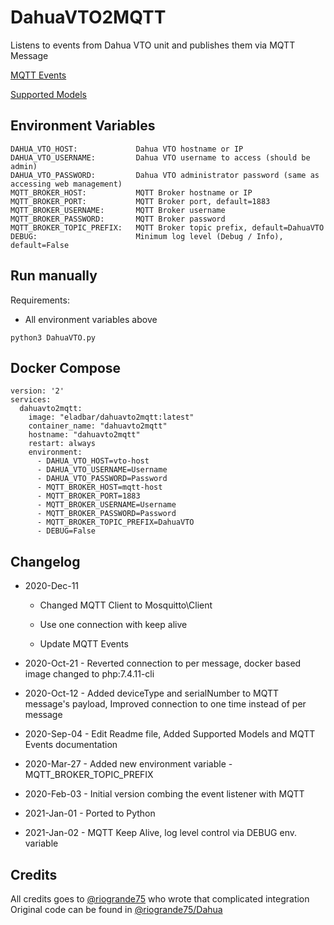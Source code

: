 # DahuaVTO2MQTT
Listens to events from Dahua VTO unit and publishes them via MQTT Message

[MQTT Events](https://github.com/elad-bar/DahuaVTO2MQTT/blob/master/MQTTEvents.MD)

[Supported Models](https://github.com/elad-bar/DahuaVTO2MQTT/blob/master/SupportedModels.md)

## Environment Variables
```
DAHUA_VTO_HOST: 			Dahua VTO hostname or IP
DAHUA_VTO_USERNAME: 		Dahua VTO username to access (should be admin)
DAHUA_VTO_PASSWORD: 		Dahua VTO administrator password (same as accessing web management)
MQTT_BROKER_HOST: 			MQTT Broker hostname or IP
MQTT_BROKER_PORT: 			MQTT Broker port, default=1883
MQTT_BROKER_USERNAME: 		MQTT Broker username
MQTT_BROKER_PASSWORD: 		MQTT Broker password
MQTT_BROKER_TOPIC_PREFIX: 	MQTT Broker topic prefix, default=DahuaVTO
DEBUG:                      Minimum log level (Debug / Info), default=False
```

## Run manually
Requirements:
* All environment variables above

```
python3 DahuaVTO.py
```

## Docker Compose
```
version: '2'
services:
  dahuavto2mqtt:
    image: "eladbar/dahuavto2mqtt:latest"
    container_name: "dahuavto2mqtt"
    hostname: "dahuavto2mqtt"
    restart: always
    environment:
      - DAHUA_VTO_HOST=vto-host
      - DAHUA_VTO_USERNAME=Username
      - DAHUA_VTO_PASSWORD=Password
      - MQTT_BROKER_HOST=mqtt-host
      - MQTT_BROKER_PORT=1883
      - MQTT_BROKER_USERNAME=Username
      - MQTT_BROKER_PASSWORD=Password 
      - MQTT_BROKER_TOPIC_PREFIX=DahuaVTO
      - DEBUG=False
```

## Changelog

* 2020-Dec-11
  
  * Changed MQTT Client to Mosquitto\Client
    
  * Use one connection with keep alive
    
  * Update MQTT Events


* 2020-Oct-21 - Reverted connection to per message, docker based image changed to php:7.4.11-cli


* 2020-Oct-12 - Added deviceType and serialNumber to MQTT message's payload, Improved connection to one time instead of per message


* 2020-Sep-04 - Edit Readme file, Added Supported Models and MQTT Events documentation


* 2020-Mar-27 - Added new environment variable - MQTT_BROKER_TOPIC_PREFIX


* 2020-Feb-03 - Initial version combing the event listener with MQTT


* 2021-Jan-01 - Ported to Python


* 2021-Jan-02 - MQTT Keep Alive, log level control via DEBUG env. variable


## Credits
All credits goes to <a href="https://github.com/riogrande75">@riogrande75</a> who wrote that complicated integration
Original code can be found in <a href="https://github.com/riogrande75/Dahua">@riogrande75/Dahua</a>
